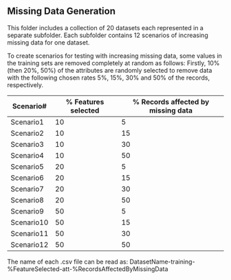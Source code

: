 
Missing Data Generation
-----------------------
This folder includes a collection of 20 datasets each represented in a separate subfolder. Each subfolder contains 12 scenarios of increasing missing data for one dataset. 

To create scenarios for testing with increasing missing data, some values in the training sets are removed completely at random as follows:  Firstly, 10\% (then 20\%, 50\%)  of the attributes are randomly selected to remove data with the following chosen rates 5\%, 15\%, 30\% and 50\% of the records, respectively. 

| Scenario#  | % Features selected | % Records affected by missing data |
| -----------| ------------------- | ------------- |
| Scenario1  | 10                  |5   |
| Scenario2  | 10                  |15  |
| Scenario3  | 10                  |30  | 
| Scenario4  | 10                  |50  |
| Scenario5  | 20                  |5   | 
| Scenario6  | 20                  |15  |
| Scenario7  | 20                  |30  |
| Scenario8  | 20                  |50  |
| Scenario9  | 50                  |5   |
| Scenario10 | 50                  |15  |
| Scenario11 | 50                  |30  |
| Scenario12 | 50                  |50  |


The name of each .csv file can be read as: 
DatasetName-training-%FeatureSelected-att-%RecordsAffectedByMissingData
